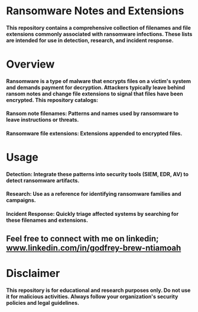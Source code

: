 # Ransomware Notes and Extensions

#### This repository contains a comprehensive collection of filenames and file extensions commonly associated with ransomware infections. These lists are intended for use in detection, research, and incident response.

#### 

# Overview

#### Ransomware is a type of malware that encrypts files on a victim's system and demands payment for decryption. Attackers typically leave behind ransom notes and change file extensions to signal that files have been encrypted. This repository catalogs:

#### 

#### Ransom note filenames: Patterns and names used by ransomware to leave instructions or threats.

#### 

#### Ransomware file extensions: Extensions appended to encrypted files.



# Usage

#### Detection: Integrate these patterns into security tools (SIEM, EDR, AV) to detect ransomware artifacts.

#### 

#### Research: Use as a reference for identifying ransomware families and campaigns.

#### 

#### Incident Response: Quickly triage affected systems by searching for these filenames and extensions.



Feel free to connect with me on linkedin;
www.linkedin.com/in/godfrey-brew-ntiamoah
---

#### 

# Disclaimer

#### This repository is for educational and research purposes only. Do not use it for malicious activities. Always follow your organization's security policies and legal guidelines.





